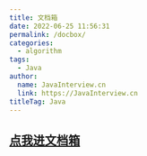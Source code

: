 ```yaml
---
title: 文档箱
date: 2022-06-25 11:56:31
permalink: /docbox/
categories:
  - algorithm
tags:
  - Java 
author: 
  name: JavaInterview.cn
  link: https://JavaInterview.cn
titleTag: Java
---
```


## [点我进文档箱](https://yangchunjian.com)

